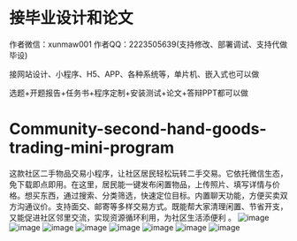 # 接毕业设计和论文
作者微信：xunmaw001  作者QQ：2223505639(支持修改、部署调试、支持代做毕设)

接网站设计、小程序、H5、APP、各种系统等，单片机、嵌入式也可以做

选题+开题报告+任务书+程序定制+安装测试+论文+答辩PPT都可以做
# Community-second-hand-goods-trading-mini-program
这款社区二手物品交易小程序，让社区居民轻松玩转二手交易。它依托微信生态，免下载即点即用。在这里，居民能一键发布闲置物品，上传照片、填写详情与价格。想买东西，通过搜索、分类筛选，快速定位目标。内置聊天功能，方便买卖双方沟通议价。支持面交、邮寄等多样交易方式。既能帮大家清理闲置、节省开支，又能促进社区邻里交流，实现资源循环利用，为社区生活添便利 。 
![image](https://github.com/user-attachments/assets/5ba128d7-7299-4403-a208-6a4ccc3c1529)
![image](https://github.com/user-attachments/assets/754caa64-a585-47ca-8fbd-cd4f75c62b1b)
![image](https://github.com/user-attachments/assets/73e860e2-bf79-4e8c-9429-d97092e73fd3)
![image](https://github.com/user-attachments/assets/7cd9e945-607b-4d50-96ab-2eb3ed956e97)
![image](https://github.com/user-attachments/assets/ab2f6181-7440-4fec-be81-53f2016672cb)
![image](https://github.com/user-attachments/assets/1352b6d2-32ef-47e8-bc15-912db3d73d3f)
![image](https://github.com/user-attachments/assets/dd697930-d210-4085-8db8-a219ac594a90)
![image](https://github.com/user-attachments/assets/d071d2a5-5e8d-4f0a-9fa4-171bb8fb5c81)
